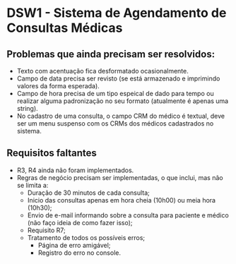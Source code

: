 # DSW1 - Sistema de Agendamento de Consultas Médicas

## Problemas que ainda precisam ser resolvidos:
* Texto com acentuação fica desformatado ocasionalmente.
* Campo de data precisa ser revisto (se está armazenado e imprimindo valores da forma esperada).
* Campo de hora precisa de um tipo espeical de dado para tempo ou realizar alguma padronização no seu formato (atualmente é apenas uma string).
* No cadastro de uma consulta, o campo CRM do médico é textual, deve ser um menu suspenso com os CRMs dos médicos cadastrados no sistema.

## Requisitos faltantes
* R3, R4 ainda não foram implementados.
* Regras de negócio precisam ser implementadas, o que inclui, mas não se limita a:
  * Duração de 30 minutos de cada consulta;
  * Inicio das consultas apenas em hora cheia (10h00) ou meia hora (10h30);
  * Envio de e-mail informando sobre a consulta para paciente e médico (não faço ideia de como fazer isso);
  * Requisito R7;
  * Tratamento de todos os possíveis erros;
    * Página de erro amigável;
    * Registro do erro no console.
